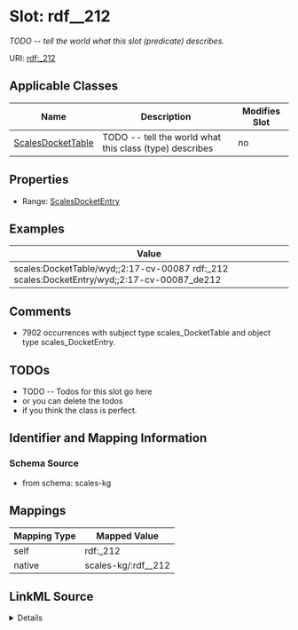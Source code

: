 

# Slot: rdf__212


_TODO -- tell the world what this slot (predicate) describes._





URI: [rdf:_212](http://www.w3.org/1999/02/22-rdf-syntax-ns#_212)



<!-- no inheritance hierarchy -->





## Applicable Classes

| Name | Description | Modifies Slot |
| --- | --- | --- |
| [ScalesDocketTable](../classes/ScalesDocketTable.md) | TODO -- tell the world what this class (type) describes |  no  |







## Properties

* Range: [ScalesDocketEntry](../classes/ScalesDocketEntry.md)






## Examples

| Value |
| --- |
| scales:DocketTable/wyd;;2:17-cv-00087 rdf:_212 scales:DocketEntry/wyd;;2:17-cv-00087_de212 |

## Comments

* 7902 occurrences with subject type scales_DocketTable and object type scales_DocketEntry.

## TODOs

* TODO -- Todos for this slot go here
* or you can delete the todos
* if you think the class is perfect.

## Identifier and Mapping Information







### Schema Source


* from schema: scales-kg




## Mappings

| Mapping Type | Mapped Value |
| ---  | ---  |
| self | rdf:_212 |
| native | scales-kg/:rdf__212 |




## LinkML Source

<details>
```yaml
name: rdf__212
description: TODO -- tell the world what this slot (predicate) describes.
todos:
- TODO -- Todos for this slot go here
- or you can delete the todos
- if you think the class is perfect.
comments:
- 7902 occurrences with subject type scales_DocketTable and object type scales_DocketEntry.
examples:
- value: scales:DocketTable/wyd;;2:17-cv-00087 rdf:_212 scales:DocketEntry/wyd;;2:17-cv-00087_de212
from_schema: scales-kg
rank: 1000
slot_uri: rdf:_212
alias: rdf__212
domain_of:
- scales_DocketTable
range: scales_DocketEntry

```
</details>